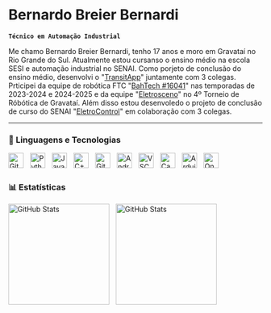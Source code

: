 # Bernardo Breier Bernardi

**`Técnico em Automação Industrial`**

Me chamo Bernardo Breier Bernardi, tenho 17 anos e moro em Gravataí no Rio Grande do Sul. Atualmente estou cursanso o ensino médio na escola SESI e automação industrial no SENAI. Como porjeto de conclusão do ensino médio, desenvolvi o "[TransitApp](https://github.com/Be1708/TransitAPP.git)" juntamente com 3 colegas. Prticipei da equipe de robótica FTC "[BahTech #16041](https://github.com/BahTech47)" nas temporadas de 2023-2024 e 2024-2025 e da equipe "[Eletrosceno](https://github.com/Be1708/Eletrosceno.git)" no 4º Torneio de Róbótica de Gravataí. Além disso estou desenvoledo o projeto de conclusão de curso do SENAI "[EletroControl](https://github.com/Be1708/EletroControl.git)" em colaboração com 3 colegas.

---

### 🤖 Linguagens e Tecnologias


<img 
    align="left" 
    alt="Git" 
    title="Git"
    width="30px" 
    style="padding-right: 10px;" 
    src="https://cdn.jsdelivr.net/gh/devicons/devicon@latest/icons/git/git-original.svg" 
/>
<img 
    align="left" 
    alt="Python" 
    title="Python"
    width="30px" 
    style="padding-right: 10px;" 
    src="https://cdn.jsdelivr.net/gh/devicons/devicon@latest/icons/python/python-original.svg" 
/>
<img 
    align="left" 
    alt="Java" 
    title="Java"
    width="30px" 
    style="padding-right: 10px;" 
    src="https://cdn.jsdelivr.net/gh/devicons/devicon@latest/icons/java/java-original.svg" 
/>
<img 
    align="left" 
    alt="C++" 
    title="C++"
    width="30px" 
    style="padding-right: 10px;" 
    src="https://cdn.jsdelivr.net/gh/devicons/devicon@latest/icons/cplusplus/cplusplus-original.svg" 
/>
<img 
    align="left" 
    alt="GitHub" 
    title="GitHub"
    width="30px" 
    style="padding-right: 10px;" 
    src="https://cdn.jsdelivr.net/gh/devicons/devicon@latest/icons/github/github-original.svg" 
/> 
<img 
    align="left" 
    alt="AndroidStudio" 
    title="AndroidStudio"
    width="30px" 
    style="padding-right: 10px;" 
    src="https://cdn.jsdelivr.net/gh/devicons/devicon@latest/icons/androidstudio/androidstudio-original.svg" 
/> 
<img 
    align="left" 
    alt="VSCode" 
    title="VSCode"
    width="30px" 
    style="padding-right: 10px;" 
    src="https://cdn.jsdelivr.net/gh/devicons/devicon@latest/icons/vscode/vscode-original.svg" 
/> 
<img 
    align="left" 
    alt="Canva" 
    title="Canva"
    width="30px" 
    style="padding-right: 10px;" 
    src="https://cdn.jsdelivr.net/gh/devicons/devicon@latest/icons/canva/canva-original.svg" 
/> 
<img 
    align="left" 
    alt="Arduino" 
    title="Arduino"
    width="30px" 
    style="padding-right: 10px;" 
    src="https://cdn.jsdelivr.net/gh/devicons/devicon@latest/icons/arduino/arduino-original-wordmark.svg" 
/> 
<img 
    align="left" 
    alt="OnShape" 
    title="OnShape"
    width="30px" 
    style="padding-right: 10px;" 
    src="https://cdn.jsdelivr.net/gh/homarr-labs/dashboard-icons/svg/onshape.svg"
/> 
<br/>
<br/>

### 📊 Estatísticas

<p>
  <img 
    align="left" 
    alt="GitHub Stats" 
    height="200" 
    style="padding-right: 10px;" 
    src="https://github-readme-stats.vercel.app/api?username=Be1708&show_icons=true&theme=tokyonight&include_all_commits=true&locale=pt-br" 
  />

<img 
      align="left" 
      alt="GitHub Stats" 
      height="200" 
      src="https://github-readme-stats.vercel.app/api/top-langs/?username=Be1708&theme=tokyonight&layout=compact&custom_title=Tecnologias&langs_count=9" 
  />

</p>
